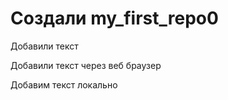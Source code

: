 ﻿# Создали my_first_repo0

Добавили текст

Добавили текст через веб браузер

Добавим текст локально
